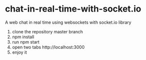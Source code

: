 # chat-in-real-time-with-socket.io
A web chat in real time using websockets with socket.io library

1. clone the repository master branch
2. npm install
3. run npm start
4. open two tabs http://localhost:3000
5. enjoy it
